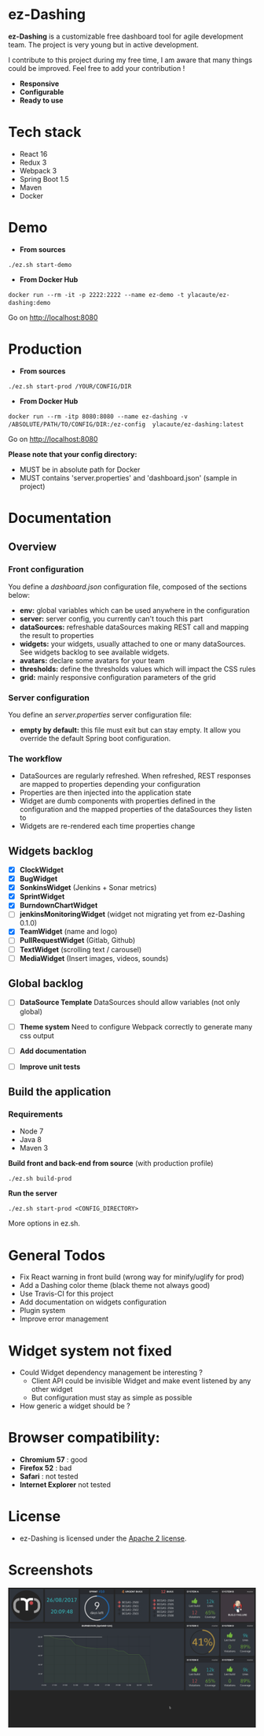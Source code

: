 # ez-Dashing

__ez-Dashing__ is a customizable free dashboard tool for agile development team. The project is very young but in active development.

I contribute to this project during my free time, I am aware that many things could be improved. Feel free to add your contribution !

 - __Responsive__
 - __Configurable__
 - __Ready to use__
 
# Tech stack

 - React 16
 - Redux 3
 - Webpack 3
 - Spring Boot 1.5
 - Maven
 - Docker 


# Demo

- __From sources__
```
./ez.sh start-demo
```
- __From Docker Hub__
```
docker run --rm -it -p 2222:2222 --name ez-demo -t ylacaute/ez-dashing:demo
```
Go on [http://localhost:8080](http://localhost:8080)

# Production

- __From sources__
```
./ez.sh start-prod /YOUR/CONFIG/DIR
```
- __From Docker Hub__
```
docker run --rm -itp 8080:8080 --name ez-dashing -v /ABSOLUTE/PATH/TO/CONFIG/DIR:/ez-config  ylacaute/ez-dashing:latest
```

Go on [http://localhost:8080](http://localhost:8080)

__Please note that your config directory:__
 - MUST be in absolute path for Docker
 - MUST contains 'server.properties' and 'dashboard.json' (sample in project)


# Documentation

## Overview

### Front configuration
You define a _dashboard.json_ configuration file, composed of the sections below:
 - **env:** global variables which can be used anywhere in the configuration
 - **server:** server config, you currently can't touch this part
 - **dataSources:** refreshable dataSources making REST call and mapping the result to properties
 - **widgets:** your widgets, usually attached to one or many dataSources. See widgets backlog to see available widgets.
 - **avatars:** declare some avatars for your team
 - **thresholds:** define the thresholds values which will impact the CSS rules 
 - **grid:** mainly responsive configuration parameters of the grid

### Server configuration
You define an _server.properties_ server configuration file:
 - **empty by default:** this file must exit but can stay empty. It allow you override the default Spring boot configuration.

### The workflow
 - DataSources are regularly refreshed. When refreshed, REST responses are mapped to properties depending your configuration
 - Properties are then injected into the application state 
 - Widget are dumb components with properties defined in the configuration and the mapped properties of the dataSources they listen to 
 - Widgets are re-rendered each time properties change

## Widgets backlog
- [x] __ClockWidget__
- [x] __BugWidget__
- [x] __SonkinsWidget__ (Jenkins + Sonar metrics)
- [x] __SprintWidget__
- [x] __BurndownChartWidget__
- [ ] __jenkinsMonitoringWidget__ (widget not migrating yet from ez-Dashing 0.1.0)
- [x] __TeamWidget__ (name and logo)
- [ ] __PullRequestWidget__ (Gitlab, Github)
- [ ] __TextWidget__ (scrolling text / carousel)
- [ ] __MediaWidget__ (Insert images, videos, sounds)

## Global backlog
- [ ] __DataSource Template__ DataSources should allow variables (not only global)
- [ ] __Theme system__ Need to configure Webpack correctly to generate many css output
- [ ] __Add documentation__ 
- [ ] __Improve unit tests__


## Build the application

### Requirements
 - Node 7
 - Java 8
 - Maven 3

__Build front and back-end from source__ (with production profile)
```
./ez.sh build-prod
```
__Run the server__ 
```
./ez.sh start-prod <CONFIG_DIRECTORY>
```

More options in ez.sh.

# General Todos
 - Fix React warning in front build (wrong way for minify/uglify for prod)
 - Add a Dashing color theme (black theme not always good)
 - Use Travis-CI for this project
 - Add documentation on widgets configuration
 - Plugin system
 - Improve error management
 
# Widget system not fixed
 - Could Widget dependency management be interesting ?
   - Client API could be invisible Widget and make event listened by any other widget
   - But configuration must stay as simple as possible
 - How generic a widget should be ? 
 
# Browser compatibility: 
 - __Chromium 57__ : good
 - __Firefox 52__ : bad
 - __Safari__ : not tested
 - __Internet Explorer__ not tested

# License
 - ez-Dashing is licensed under the [Apache 2 license](/LICENSE).

# Screenshots

![Screenshot](/ez-client/screenshot.png)

